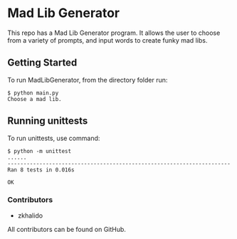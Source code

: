 # Mad Lib Generator

This repo has a Mad Lib Generator program. It allows the user to choose from a variety of prompts, and input words to create funky mad libs.  

## Getting Started

To run MadLibGenerator, from the directory folder run:
```
$ python main.py
Choose a mad lib.
```

## Running unittests

To run unittests, use command:
```
$ python -m unittest
......
----------------------------------------------------------------------
Ran 8 tests in 0.016s

OK
```

### Contributors
* zkhalido


All contributors can be found on GitHub. 
